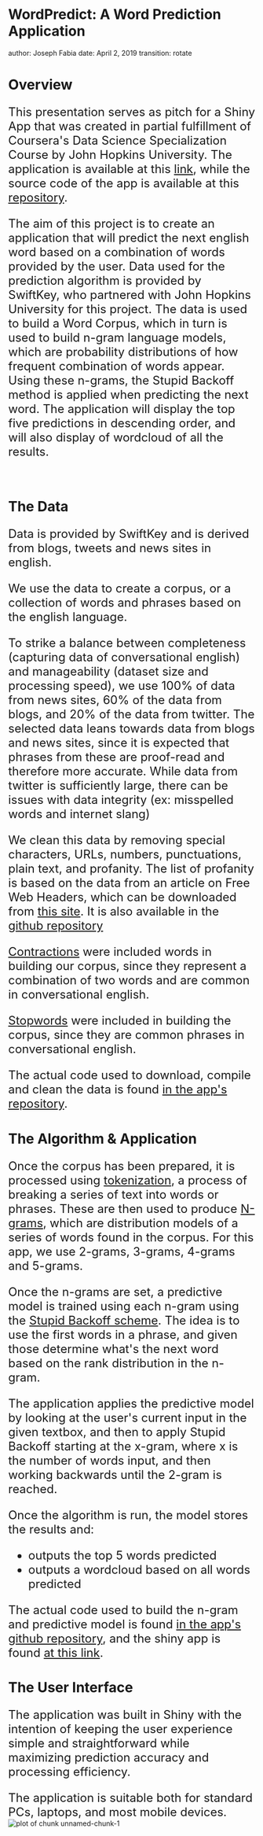 WordPredict: A Word Prediction Application 
========================================================
author: Joseph Fabia
date: April 2, 2019
transition: rotate

Overview
========================================================
<font size = "5">

This presentation serves as pitch for a Shiny App that was created in partial fulfillment of Coursera's Data Science Specialization Course by John Hopkins University. The application is available at this [link](https://jfabia.shinyapps.io/WordPredict/), while the source code of the app is available at this [repository](https://github.com/jfabia/dsscapstone). 

The aim of this project is to create an application that will predict the next english word based on a combination of words provided by the user. Data used for the prediction algorithm is provided by SwiftKey, who partnered with John Hopkins University for this project. The data is used to build a Word Corpus, which in turn is used to build n-gram language models, which are probability distributions of how frequent combination of words appear. Using these n-grams, the Stupid Backoff method is applied when predicting the next word. The application will display the top five predictions in descending order, and will also display of wordcloud of all the results.   

</font>
<br>

The Data
========================================================
<font size = "5">

Data is provided by SwiftKey and is derived from blogs, tweets and news sites in english.

We use the data to create a corpus, or a collection of words and phrases based on the english language. 

To strike a balance between completeness (capturing data of conversational english) and manageability (dataset size and processing speed), we use 100% of data from news sites, 60% of the data from blogs, and 20% of the data from twitter. The selected data leans towards data from blogs and news sites, since it is expected that phrases from these are proof-read and therefore more accurate. While data from twitter is sufficiently large, there can be issues with data integrity (ex: misspelled words and internet slang)

We clean this data by removing special characters, URLs, numbers, punctuations, plain text, and profanity. The list of profanity is based on the data from an article on Free Web Headers, which can be downloaded from [this site](https://www.freewebheaders.com/download/files/full-list-of-bad-words_text-file_2018_07_30.zip). It is also available in the [github repository](https://github.com/jfabia/dsscapstone/tree/master/devtcode/orig_data)

[Contractions](https://edu.gcfglobal.org/en/grammar/contractions/1/) were included words in building our corpus, since they represent a combination of two words and are common in conversational english.

[Stopwords](https://en.wikipedia.org/wiki/Stop_words) were included in building the corpus, since they are common phrases in conversational english.

The actual code used to download, compile and clean the data is found [in the app's repository](https://github.com/jfabia/dsscapstone/tree/master/devtcode).

</font>

The Algorithm & Application
========================================================
<font size = '5'>

Once the corpus has been prepared, it is processed using [tokenization](https://nlp.stanford.edu/IR-book/html/htmledition/tokenization-1.html), a process of breaking a series of text into words or phrases. These are then used to produce [N-grams](https://en.wikipedia.org/wiki/N-gram), which are distribution models of a series of words found in the corpus. For this app, we use 2-grams, 3-grams, 4-grams and 5-grams.

Once the n-grams are set, a predictive model is trained using each n-gram using the [Stupid Backoff scheme](https://www.aclweb.org/anthology/D07-1090.pdf). The idea is to use the first words in a phrase, and given those determine what's the next word based on the rank distribution in the n-gram.

The application applies the predictive model by looking at the user's current input in the given textbox, and then to apply Stupid Backoff starting at the x-gram, where x is the number of words input, and then working backwards until the 2-gram is reached.

Once the algorithm is run, the model stores the results and:
- outputs the top 5 words predicted
- outputs a wordcloud based on all words predicted

The actual code used to build the n-gram and predictive model is found [in the app's github repository](https://github.com/jfabia/dsscapstone/tree/master/devtcode), and the shiny app is found [at this link](https://jfabia.shinyapps.io/WordPredict/).

</font>

The User Interface
========================================================
<font size = '5'>

The application was built in Shiny with the intention of keeping the user experience simple and straightforward while maximizing prediction accuracy and processing efficiency. 

The application is suitable both for standard PCs, laptops, and most mobile devices.
</font>
<br>
![plot of chunk unnamed-chunk-1](pitch-figure/unnamed-chunk-1-1.png)


